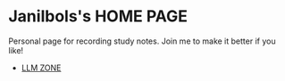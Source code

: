 # Janilbols's HOME PAGE

Personal page for recording study notes.
Join me to make it better if you like!

- [LLM ZONE](myLibrary\Artificial_Intelligence\LLM_Large_Language_Models/README.md)
